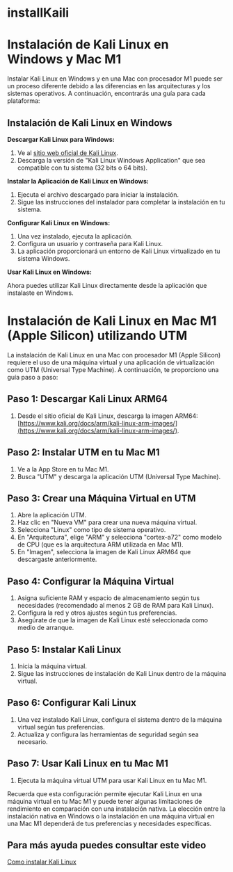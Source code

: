 # installKaili

# Instalación de Kali Linux en Windows y Mac M1

Instalar Kali Linux en Windows y en una Mac con procesador M1 puede ser un proceso diferente debido a las diferencias en las arquitecturas y los sistemas operativos. A continuación, encontrarás una guía para cada plataforma:

## Instalación de Kali Linux en Windows

**Descargar Kali Linux para Windows:**

1. Ve al [sitio web oficial de Kali Linux](https://www.kali.org/downloads/).
2. Descarga la versión de "Kali Linux Windows Application" que sea compatible con tu sistema (32 bits o 64 bits).

**Instalar la Aplicación de Kali Linux en Windows:**

1. Ejecuta el archivo descargado para iniciar la instalación.
2. Sigue las instrucciones del instalador para completar la instalación en tu sistema.

**Configurar Kali Linux en Windows:**

1. Una vez instalado, ejecuta la aplicación.
2. Configura un usuario y contraseña para Kali Linux.
3. La aplicación proporcionará un entorno de Kali Linux virtualizado en tu sistema Windows.

**Usar Kali Linux en Windows:**

Ahora puedes utilizar Kali Linux directamente desde la aplicación que instalaste en Windows.

# Instalación de Kali Linux en Mac M1 (Apple Silicon) utilizando UTM

La instalación de Kali Linux en una Mac con procesador M1 (Apple Silicon) requiere el uso de una máquina virtual y una aplicación de virtualización como UTM (Universal Type Machine). A continuación, te proporciono una guía paso a paso:

## Paso 1: Descargar Kali Linux ARM64

1. Desde el sitio oficial de Kali Linux, descarga la imagen ARM64: [https://www.kali.org/docs/arm/kali-linux-arm-images/](https://www.kali.org/docs/arm/kali-linux-arm-images/).

## Paso 2: Instalar UTM en tu Mac M1

1. Ve a la App Store en tu Mac M1.
2. Busca "UTM" y descarga la aplicación UTM (Universal Type Machine).

## Paso 3: Crear una Máquina Virtual en UTM

1. Abre la aplicación UTM.
2. Haz clic en "Nueva VM" para crear una nueva máquina virtual.
3. Selecciona "Linux" como tipo de sistema operativo.
4. En "Arquitectura", elige "ARM" y selecciona "cortex-a72" como modelo de CPU (que es la arquitectura ARM utilizada en Mac M1).
5. En "Imagen", selecciona la imagen de Kali Linux ARM64 que descargaste anteriormente.

## Paso 4: Configurar la Máquina Virtual

1. Asigna suficiente RAM y espacio de almacenamiento según tus necesidades (recomendado al menos 2 GB de RAM para Kali Linux).
2. Configura la red y otros ajustes según tus preferencias.
3. Asegúrate de que la imagen de Kali Linux esté seleccionada como medio de arranque.

## Paso 5: Instalar Kali Linux

1. Inicia la máquina virtual.
2. Sigue las instrucciones de instalación de Kali Linux dentro de la máquina virtual.

## Paso 6: Configurar Kali Linux

1. Una vez instalado Kali Linux, configura el sistema dentro de la máquina virtual según tus preferencias.
2. Actualiza y configura las herramientas de seguridad según sea necesario.

## Paso 7: Usar Kali Linux en tu Mac M1

1. Ejecuta la máquina virtual UTM para usar Kali Linux en tu Mac M1.

Recuerda que esta configuración permite ejecutar Kali Linux en una máquina virtual en tu Mac M1 y puede tener algunas limitaciones de rendimiento en comparación con una instalación nativa. La elección entre la instalación nativa en Windows o la instalación en una máquina virtual en una Mac M1 dependerá de tus preferencias y necesidades específicas.


## Para más ayuda puedes consultar este video
[Como instalar Kali Linux](https://youtu.be/TDmRD4FU4a8?si=JShayp5fGQ9WaXBh) 

